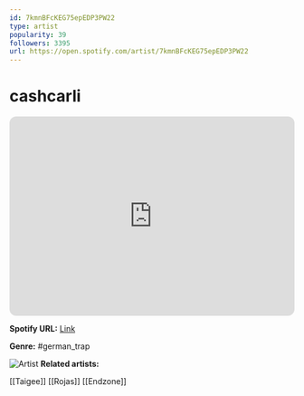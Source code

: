 ```yaml
---
id: 7kmnBFcKEG75epEDP3PW22
type: artist
popularity: 39
followers: 3395
url: https://open.spotify.com/artist/7kmnBFcKEG75epEDP3PW22
---
```

# cashcarli

<iframe style="border-radius:12px" src="https://open.spotify.com/embed/artist/7kmnBFcKEG75epEDP3PW22" width="100%" height="352" frameBorder="0" allowfullscreen="" allow="autoplay; clipboard-write; encrypted-media; fullscreen; picture-in-picture" loading="lazy"></iframe>

**Spotify URL:** [Link](https://open.spotify.com/artist/7kmnBFcKEG75epEDP3PW22)

**Genre:**  #german_trap

![Artist](https://i.scdn.co/image/ab6761610000e5eb6fc108e4fe7dd8c41fb9b833)
**Related artists:**

[[Taigee]]
[[Rojas]]
[[Endzone]]
